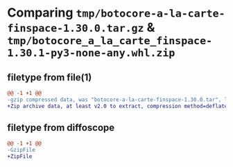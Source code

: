 # Comparing `tmp/botocore-a-la-carte-finspace-1.30.0.tar.gz` & `tmp/botocore_a_la_carte_finspace-1.30.1-py3-none-any.whl.zip`

## filetype from file(1)

```diff
@@ -1 +1 @@
-gzip compressed data, was "botocore-a-la-carte-finspace-1.30.0.tar", last modified: Tue Jul  4 01:44:36 2023, max compression
+Zip archive data, at least v2.0 to extract, compression method=deflate
```

## filetype from diffoscope

```diff
@@ -1 +1 @@
-GzipFile
+ZipFile
```

